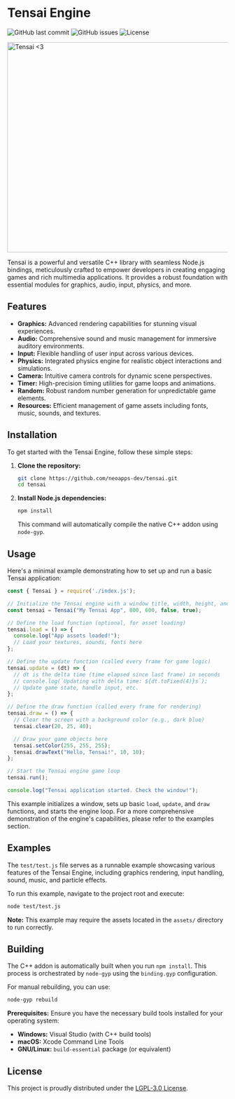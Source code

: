 # Tensai Engine

![GitHub last commit](https://img.shields.io/github/last-commit/neoapps-dev/tensai)
![GitHub issues](https://img.shields.io/github/issues/neoapps-dev/tensai)
![License](https://img.shields.io/badge/License-LGPL--3.0-blue.svg)

<img width="1200" height="480" alt="Tensai <3" src="https://github.com/user-attachments/assets/fdbf081f-cd08-4baa-94d8-337e8ffeecd2" />


Tensai is a powerful and versatile C++ library with seamless Node.js bindings, meticulously crafted to empower developers in creating engaging games and rich multimedia applications. It provides a robust foundation with essential modules for graphics, audio, input, physics, and more.

## Features

-   **Graphics:** Advanced rendering capabilities for stunning visual experiences.
-   **Audio:** Comprehensive sound and music management for immersive auditory environments.
-   **Input:** Flexible handling of user input across various devices.
-   **Physics:** Integrated physics engine for realistic object interactions and simulations.
-   **Camera:** Intuitive camera controls for dynamic scene perspectives.
-   **Timer:** High-precision timing utilities for game loops and animations.
-   **Random:** Robust random number generation for unpredictable game elements.
-   **Resources:** Efficient management of game assets including fonts, music, sounds, and textures.

## Installation

To get started with the Tensai Engine, follow these simple steps:

1.  **Clone the repository:**

    ```bash
    git clone https://github.com/neoapps-dev/tensai.git
    cd tensai
    ```

2.  **Install Node.js dependencies:**

    ```bash
    npm install
    ```

    This command will automatically compile the native C++ addon using `node-gyp`.

## Usage

Here's a minimal example demonstrating how to set up and run a basic Tensai application:

```javascript
const { Tensai } = require('./index.js');

// Initialize the Tensai engine with a window title, width, height, and fullscreen/vsync options
const tensai = Tensai("My Tensai App", 800, 600, false, true);

// Define the load function (optional, for asset loading)
tensai.load = () => {
  console.log("App assets loaded!");
  // Load your textures, sounds, fonts here
};

// Define the update function (called every frame for game logic)
tensai.update = (dt) => {
  // dt is the delta time (time elapsed since last frame) in seconds
  // console.log(`Updating with delta time: ${dt.toFixed(4)}s`);
  // Update game state, handle input, etc.
};

// Define the draw function (called every frame for rendering)
tensai.draw = () => {
  // Clear the screen with a background color (e.g., dark blue)
  tensai.clear(20, 25, 40);

  // Draw your game objects here
  tensai.setColor(255, 255, 255);
  tensai.drawText("Hello, Tensai!", 10, 10);
};

// Start the Tensai engine game loop
tensai.run();

console.log("Tensai application started. Check the window!");
```

This example initializes a window, sets up basic `load`, `update`, and `draw` functions, and starts the engine loop. For a more comprehensive demonstration of the engine's capabilities, please refer to the examples section.

## Examples

The `test/test.js` file serves as a runnable example showcasing various features of the Tensai Engine, including graphics rendering, input handling, sound, music, and particle effects.

To run this example, navigate to the project root and execute:

```bash
node test/test.js
```

**Note:** This example may require the assets located in the `assets/` directory to run correctly.

## Building

The C++ addon is automatically built when you run `npm install`. This process is orchestrated by `node-gyp` using the `binding.gyp` configuration.

For manual rebuilding, you can use:

```bash
node-gyp rebuild
```

**Prerequisites:** Ensure you have the necessary build tools installed for your operating system:
-   **Windows:** Visual Studio (with C++ build tools)
-   **macOS:** Xcode Command Line Tools
-   **GNU/Linux:** `build-essential` package (or equivalent)

## License

This project is proudly distributed under the [LGPL-3.0 License](LICENSE).
